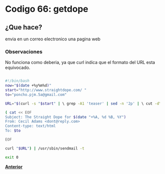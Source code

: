 # Codigo 66: getdope

## ¿Que hace?
envia en un correo electronico una pagina web

### **Observaciones**
No funciona como deberia, ya que curl indica que el formato del URL esta equivocado.

```bash

#!/bin/bash
now="$(date +%y%m%d)"
start="http://www.straightdope.com/ "
to="poncho.pjm.5a@gmail.com"   

URL="$(curl -s "$start" | \ grep -A1 'teaser' | sed -n '2p' | \ cut -d\" -f2 | cut -d\" -f1)"

( cat << EOF
Subject: The Straight Dope for $(date "+%A, %d %B, %Y")
From: Cecil Adams <dont@reply.com>
Content-type: text/html
To: $to

EOF

curl "$URL") | /usr/sbin/sendmail -t

exit 0
```
**[Anterior](https://github.com/SPM-UPVictoria/test-git-itsHaydo)**
